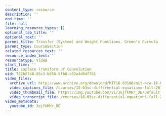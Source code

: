 ```yaml
---
content_type: resource
description: ''
end_time: ''
file: null
learning_resource_types: []
optional_tab_title: ''
optional_text: ''
parent_title: Transfer (System) and Weight Functions, Green's Formula
parent_type: CourseSection
related_resources_text: ''
resource_index_text: ''
resourcetype: Video
start_time: ''
title: Laplace Transform of Convolution
uid: 782b8740-85c3-b866-5fb8-b32a4d04f781
video_files:
  archive_url: http://www.archive.org/download/MIT18.03S06/mit-ocw-18.03-lec21-07apr2003-220k_512kb.mp4
  video_captions_file: /courses/18-03sc-differential-equations-fall-2011/fa583daf06485be09962dcfe619748f1_3ejfkMHr_DE.vtt
  video_thumbnail_file: https://img.youtube.com/vi/3ejfkMHr_DE/default.jpg
  video_transcript_file: /courses/18-03sc-differential-equations-fall-2011/4923f0ccb2d29368d47973e3ca20b66b_3ejfkMHr_DE.pdf
video_metadata:
  youtube_id: 3ejfkMHr_DE
---
```

